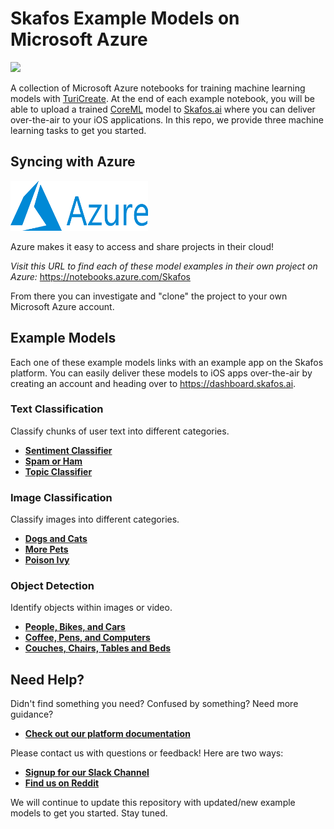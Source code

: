 # Skafos Example Models on Microsoft Azure
[<img src="https://docs.skafos.ai/assets/main-logo.png" width="40%">](https://skafos.ai)

A collection of Microsoft Azure notebooks for training machine learning models with
[TuriCreate](https://github.com/apple/turicreate). At the end of each example notebook,
you will be able to upload a trained [CoreML](https://developer.apple.com/documentation/coreml)
model to [Skafos.ai](https://skafos.ai) where you can deliver over-the-air to your
iOS applications. In this repo, we provide three machine learning tasks to get you started.

## Syncing with Azure
<img src="https://raw.githubusercontent.com/skafos/azure-example-models/master/assets/azure-logo.png" width="220" height="80"/>

Azure makes it easy to access and share projects in their cloud!

*Visit this URL to find each of these model examples in their own project on Azure:*
https://notebooks.azure.com/Skafos

From there you can investigate and "clone" the project to your own Microsoft Azure account.

## Example Models
Each one of these example models links with an example app on the Skafos platform. You can easily deliver these models to iOS apps over-the-air by creating an account and heading over to https://dashboard.skafos.ai.

### Text Classification
Classify chunks of user text into different categories.
- [**Sentiment Classifier**](TextClassification/sentiment_classifier.ipynb)
- [**Spam or Ham**](TextClassification/spam_or_ham.ipynb)
- [**Topic Classifier**](TextClassification/topic_classifier.ipynb)

### Image Classification
Classify images into different categories.
- [**Dogs and Cats**](ImageClassification/dogs_and_cats.ipynb)
- [**More Pets**](ImageClassification/more_pets.ipynb)
- [**Poison Ivy**](ImageClassification/poison_ivy.ipynb)

### Object Detection
Identify objects within images or video.
- [**People, Bikes, and Cars**](ObjectDetection/people_bikes_cars.ipynb)
- [**Coffee, Pens, and Computers**](ObjectDetection/coffee_pen_computer.ipynb)
- [**Couches, Chairs, Tables and Beds**](ObjectDetection/couch_chair_table_bed.ipynb)

## Need Help?
Didn't find something you need? Confused by something? Need more guidance?

- [**Check out our platform documentation**](https://docs.skafos.ai)

Please contact us with questions or feedback! Here are two ways:

-  [**Signup for our Slack Channel**](https://join.slack.com/t/metismachine-skafos/shared_invite/enQtNTAxMzEwOTk2NzA5LThjMmMyY2JkNTkwNDQ1YjgyYjFiY2MyMjRkMzYyM2E4MjUxNTJmYmQyODVhZWM2MjQwMjE5ZGM1Y2YwN2M5ODI)
-  [**Find us on Reddit**](https://reddit.com/r/skafos)

We will continue to update this repository with updated/new example models to get you started. Stay tuned.
